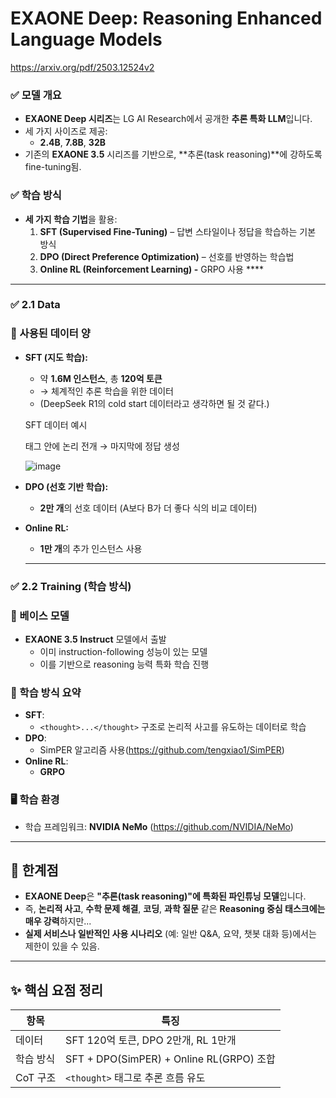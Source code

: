 # EXAONE Deep: Reasoning Enhanced Language Models

https://arxiv.org/pdf/2503.12524v2

### ✅ 모델 개요

- **EXAONE Deep 시리즈**는 LG AI Research에서 공개한 **추론 특화 LLM**입니다.
- 세 가지 사이즈로 제공:
    - **2.4B**, **7.8B**, **32B**
- 기존의 **EXAONE 3.5** 시리즈를 기반으로, **추론(task reasoning)**에 강하도록 fine-tuning됨.

### ✅ 학습 방식

- **세 가지 학습 기법**을 활용:
    1. **SFT (Supervised Fine-Tuning)** – 답변 스타일이나 정답을 학습하는 기본 방식
    2. **DPO (Direct Preference Optimization)** – 선호를 반영하는 학습법
    3. **Online RL (Reinforcement Learning) -** GRPO 사용 ****

---

### ✅ 2.1 Data

### 📌 사용된 데이터 양

- **SFT (지도 학습):**
    - 약 **1.6M 인스턴스**, 총 **120억 토큰**
    - → 체계적인 추론 학습을 위한 데이터
    - (DeepSeek R1의 cold start 데이터라고 생각하면 될 것 같다.)
    
    SFT 데이터 예시
    
    <thought> 태그 안에 논리 전개 → 마지막에 정답 생성
    
   ![image](https://github.com/user-attachments/assets/a594bf37-7aaa-4ecd-9187-e56398b40be5)

    
- **DPO (선호 기반 학습):**
    - **2만 개**의 선호 데이터 (A보다 B가 더 좋다 식의 비교 데이터)
- **Online RL:**
    - **1만 개**의 추가 인스턴스 사용
    
    ---
    

### ✅ 2.2 Training (학습 방식)

### 🔧 베이스 모델

- **EXAONE 3.5 Instruct** 모델에서 출발
    - 이미 instruction-following 성능이 있는 모델
    - 이를 기반으로 reasoning 능력 특화 학습 진행

### 🧠 학습 방식 요약

- **SFT**:
    - `<thought>...</thought>` 구조로 논리적 사고를 유도하는 데이터로 학습
- **DPO**:
    - SimPER 알고리즘 사용(https://github.com/tengxiao1/SimPER)
- **Online RL**:
    - **GRPO**

### 🖥️ 학습 환경

- 학습 프레임워크: **NVIDIA NeMo** (https://github.com/NVIDIA/NeMo)

---

## 🚧 한계점

- **EXAONE Deep**은 **"추론(task reasoning)"에 특화된 파인튜닝 모델**입니다.
- 즉, **논리적 사고**, **수학 문제 해결**, **코딩**, **과학 질문** 같은 **Reasoning 중심 태스크에는 매우 강력**하지만...
- **실제 서비스나 일반적인 사용 시나리오** (예: 일반 Q&A, 요약, 챗봇 대화 등)에서는 제한이 있을 수 있음.

---

## ✨ 핵심 요점 정리

| 항목 | 특징 |
| --- | --- |
| 데이터 | SFT 120억 토큰, DPO 2만개, RL 1만개 |
| 학습 방식 | SFT + DPO(SimPER) + Online RL(GRPO) 조합 |
| CoT 구조 | `<thought>` 태그로 추론 흐름 유도 |
